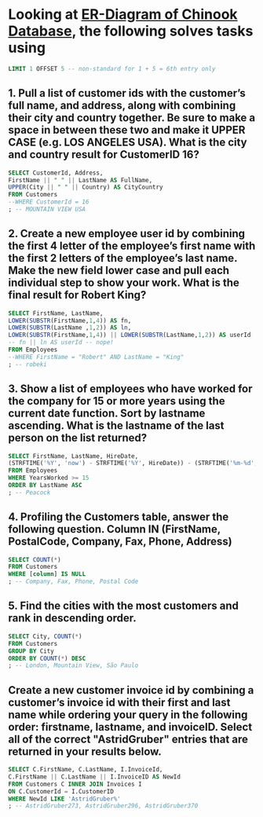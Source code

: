# Looking at [ER-Diagram of Chinook Database](ChinookDatabaseER.png), the following solves tasks using
```sql
LIMIT 1 OFFSET 5 -- non-standard for 1 + 5 = 6th entry only
```

## 1. Pull a list of customer ids with the customer’s full name, and address, along with combining their city and country together. Be sure to make a space in between these two and make it UPPER CASE (e.g. LOS ANGELES USA). What is the city and country result for CustomerID 16?

```sql
SELECT CustomerId, Address,
FirstName || " " || LastName AS FullName,
UPPER(City || " " || Country) AS CityCountry
FROM Customers
--WHERE CustomerId = 16
; -- MOUNTAIN VIEW USA
```


## 2. Create a new employee user id by combining the first 4 letter of the employee’s first name with the first 2 letters of the employee’s last name. Make the new field lower case and pull each individual step to show your work. What is the final result for Robert King?

```sql
SELECT FirstName, LastName,
LOWER(SUBSTR(FirstName,1,4)) AS fn,
LOWER(SUBSTR(LastName ,1,2)) AS ln,
LOWER(SUBSTR(FirstName,1,4)) || LOWER(SUBSTR(LastName,1,2)) AS userId
-- fn || ln AS userId -- nope!
FROM Employees
--WHERE FirstName = "Robert" AND LastName = "King"
; -- robeki
```


## 3. Show a list of employees who have worked for the company for 15 or more years using the current date function. Sort by lastname ascending. What is the lastname of the last person on the list returned?

```sql
SELECT FirstName, LastName, HireDate,
(STRFTIME('%Y', 'now') - STRFTIME('%Y', HireDate)) - (STRFTIME('%m-%d', 'now') < STRFTIME('%m-%d', HireDate)) AS YearsWorked
FROM Employees
WHERE YearsWorked >= 15
ORDER BY LastName ASC
; -- Peacock
```


## 4. Profiling the Customers table, answer the following question. Column IN (FirstName, PostalCode, Company, Fax, Phone, Address)

```sql
SELECT COUNT(*)
FROM Customers
WHERE [column] IS NULL
; -- Company, Fax, Phone, Postal Code
```


## 5. Find the cities with the most customers and rank in descending order.

```sql
SELECT City, COUNT(*)
FROM Customers
GROUP BY City
ORDER BY COUNT(*) DESC
; -- London, Mountain View, São Paulo
```


## Create a new customer invoice id by combining a customer’s invoice id with their first and last name while ordering your query in the following order: firstname, lastname, and invoiceID. Select all of the correct "AstridGruber" entries that are returned in your results below.

```sql
SELECT C.FirstName, C.LastName, I.InvoiceId,
C.FirstName || C.LastName || I.InvoiceID AS NewId
FROM Customers C INNER JOIN Invoices I
ON C.CustomerId = I.CustomerID
WHERE NewId LIKE 'AstridGruber%'
; -- AstridGruber273, AstridGruber296, AstridGruber370
```
